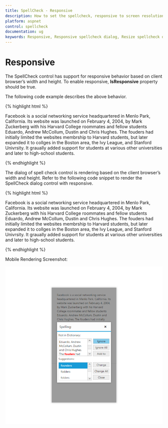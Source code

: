```yaml
---
title: SpellCheck - Responsive
description: How to set the spellcheck, responsive to screen resolutions
platform: aspnet
control: spellcheck
documentation: ug
keywords: Responsive, Responsive spellcheck dialog, Resize spellcheck dialog
---
```

# Responsive

The SpellCheck control has support for responsive behavior based on client browser’s width and height. To enable responsive, **IsResponsive** property should be true.

The following code example describes the above behavior.

{% highlight html %}

<div id="TextArea" contenteditable="true">
        Facebook is a social networking service headquartered in Menlo Park, California. Its website was launched on February 4, 2004, by Mark Zuckerberg with his Harvard College roommates and fellow students Eduardo, Andrew McCollum, Dustin and Chris Hughes. The fouders had initially limited the websites membrship to Harvard students, but later expanded it to collges in the Boston area, the Ivy League, and Stanford Univrsity. It graually added support for students at various other universities and later to high-school students.
</div>
<ej:SpellCheck ID="SpellCheck" ClientIDMode="Static" runat="server" ControlsToValidate="#TextArea" IsResponsive="true">
    <DictionarySettings DictionaryUrl="../api/SpellCheck/CheckWords" CustomDictionaryUrl="../api/SpellCheck/AddToDictionary" />
</ej:SpellCheck>

{% endhighlight %}

The dialog of spell check control is rendering based on the client browser’s width and height. Refer to the following code snippet to render the SpellCheck dialog control with responsive.

{% highlight html %}

<div id="TextArea" contenteditable="true">
        Facebook is a social networking service headquartered in Menlo Park, California. Its website was launched on February 4, 2004, by Mark Zuckerberg with his Harvard College roommates and fellow students Eduardo, Andrew McCollum, Dustin and Chris Hughes. The fouders had initially limited the websites membrship to Harvard students, but later expanded it to collges in the Boston area, the Ivy League, and Stanford Univrsity. It graually added support for students at various other universities and later to high-school students.
</div>
<ej:Button ID="CheckButton" Type="Button" ClientSideOnClick="showInDialog" Text="Spell Check using Dialog" runat="server"></ej:Button>
<ej:SpellCheck ID="SpellCheck" ClientIDMode="Static" runat="server" ControlsToValidate="#TextArea" IsResponsive="true">
    <DictionarySettings DictionaryUrl="../api/SpellCheck/CheckWords" CustomDictionaryUrl="../api/SpellCheck/AddToDictionary" />
</ej:SpellCheck>

<script type="text/javascript">
        function showInDialog() {
            var spellObj = $("#SpellCheck").data("ejSpellCheck");
            spellObj.showInDialog();
        }
</script>
{% endhighlight %}

Mobile Rendering Screenshot:

![](Responsive_Images/Responsive_Image.png)